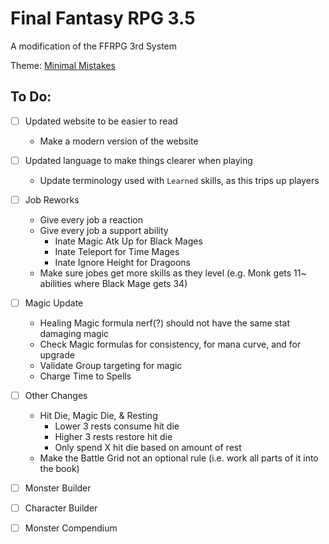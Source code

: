 # Final Fantasy RPG 3.5

A modification of the FFRPG 3rd System

Theme: [Minimal Mistakes](https://mmistakes.github.io/minimal-mistakes/docs/quick-start-guide/)

## To Do:
- [ ] Updated website to be easier to read
  - Make a modern version of the website
- [ ] Updated language to make things clearer when playing
  - Update terminology used with `Learned` skills, as this trips up players
- [ ] Job Reworks
  - Give every job a reaction
  - Give every job a support ability
    - Inate Magic Atk Up for Black Mages
    - Inate Teleport for Time Mages
    - Inate Ignore Height for Dragoons
  - Make sure jobes get more skills as they level (e.g. Monk gets 11~ abilities where Black Mage gets 34)
- [ ] Magic Update
  - Healing Magic formula nerf(?) should not have the same stat damaging magic
  - Check Magic formulas for consistency, for mana curve, and for upgrade
  - Validate Group targeting for magic
  - Charge Time to Spells

- [ ] Other Changes
  - Hit Die, Magic Die, & Resting
    - Lower 3 rests consume hit die
    - Higher 3 rests restore hit die
    - Only spend X hit die based on amount of rest
  - Make the Battle Grid not an optional rule (i.e. work all parts of it into the book)
- [ ] Monster Builder
- [ ] Character Builder
- [ ] Monster Compendium
